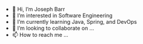 - 👋 Hi, I’m Joseph Barr
- 👀 I’m interested in Software Engineering
- 🌱 I’m currently learning Java, Spring, and DevOps
- 💞️ I’m looking to collaborate on ...
- 📫 How to reach me ...

<!---
Joseb89/Joseb89 is a ✨ special ✨ repository because its `README.md` (this file) appears on your GitHub profile.
You can click the Preview link to take a look at your changes.
--->
